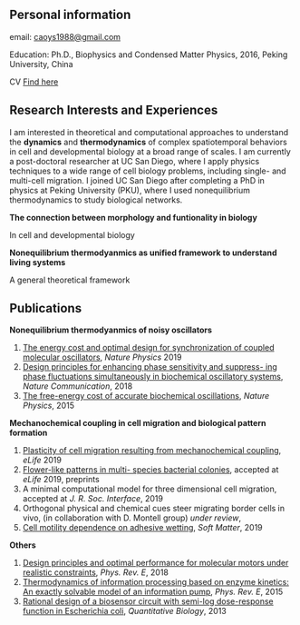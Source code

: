 ## Personal information
email: caoys1988@gmail.com

Education: Ph.D., Biophysics and Condensed Matter Physics, 2016, Peking University, China

CV [Find here](cv_ys_noref.pdf) 

## Research Interests and Experiences
I am interested in theoretical and computational approaches to understand the **dynamics** and **thermodynamics** of complex spatiotemporal behaviors in cell and developmental biology at a broad range of scales. I am currently a post-doctoral researcher at UC San Diego, where I apply physics techniques to a wide range of cell biology problems, including single- and multi-cell migration. I joined UC San Diego after completing a PhD in physics at Peking University (PKU), where I used nonequilibrium thermodynamics to study biological networks.

**The connection between morphology and funtionality in biology**

In cell and developmental biology

**Nonequilibrium thermodyanmics as unified framework to understand living systems**

A general theoretical framework

## Publications
**Nonequilibrium thermodyanmics of noisy oscillators**
1. [The energy cost and optimal design for synchronization of coupled molecular oscillators](https://www.nature.com/articles/s41567-019-0701-7), _Nature Physics_ 2019
2. [Design principles for enhancing phase sensitivity and suppress- ing phase fluctuations simultaneously in biochemical oscillatory systems](https://www.nature.com/articles/s41467-018-03826-4), _Nature Communication_, 2018 
3. [The free-energy cost of accurate biochemical oscillations](https://www.nature.com/articles/nphys3412), _Nature Physics_, 2015 

**Mechanochemical coupling in cell migration and biological pattern formation**
1. [Plasticity of cell migration resulting from mechanochemical coupling](https://elifesciences.org/articles/48478), _eLife_ 2019 
2. [Flower-like patterns in multi- species bacterial colonies](https://www.biorxiv.org/content/10.1101/550996v2), accepted at _eLife_ 2019, preprints 
3. A minimal computational model for three dimensional cell migration, accepted at _J. R. Soc. Interface_, 2019
4. Orthogonal physical and chemical cues steer migrating border cells in vivo, (in collaboration with D. Montell group) _under review_, 
5. [Cell motility dependence on adhesive wetting](https://pubs.rsc.org/en/content/articlelanding/2019/sm/c8sm01832d#!divAbstract), _Soft Matter_, 2019 

**Others**
1. [Design principles and optimal performance for molecular motors under realistic constraints](https://journals.aps.org/pre/abstract/10.1103/PhysRevE.97.022403), _Phys. Rev. E_, 2018 
2. [Thermodynamics of information processing based on enzyme kinetics: An exactly solvable model of an information pump](https://journals.aps.org/pre/pdf/10.1103/PhysRevE.91.062117), _Phys. Rev. E_, 2015 
3. [Rational design of a biosensor circuit with semi-log dose-response function in Escherichia coli](https://link.springer.com/article/10.1007/s40484-013-0020-4), _Quantitative Biology_, 2013

